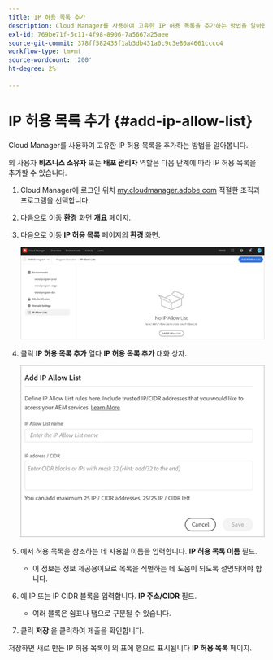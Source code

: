 ```yaml
---
title: IP 허용 목록 추가
description: Cloud Manager를 사용하여 고유한 IP 허용 목록을 추가하는 방법을 알아봅니다.
exl-id: 769be71f-5c11-4f98-8906-7a5667a25aee
source-git-commit: 378ff582435f1ab3db431a0c9c3e80a4661cccc4
workflow-type: tm+mt
source-wordcount: '200'
ht-degree: 2%

---
```



# IP 허용 목록 추가 {#add-ip-allow-list}

Cloud Manager를 사용하여 고유한 IP 허용 목록을 추가하는 방법을 알아봅니다.

의 사용자 **비즈니스 소유자** 또는 **배포 관리자** 역할은 다음 단계에 따라 IP 허용 목록을 추가할 수 있습니다.

1. Cloud Manager에 로그인 위치 [my.cloudmanager.adobe.com](https://my.cloudmanager.adobe.com/) 적절한 조직과 프로그램을 선택합니다.

1. 다음으로 이동 **환경** 화면 **개요** 페이지.

1. 다음으로 이동 **IP 허용 목록** 페이지의 **환경** 화면.

   ![사이드 패널의 IP 허용 목록 옵션](/help/implementing/cloud-manager/assets/ip-allow-list/ip-allow-list-create.png)

1. 클릭 **IP 허용 목록 추가** 열다 **IP 허용 목록 추가** 대화 상자.

   ![IP 허용 목록 추가 대화 상자](/help/implementing/cloud-manager/assets/ip-allow-list/ip-allow-list-create02.png)

1. 에서 허용 목록을 참조하는 데 사용할 이름을 입력합니다. **IP 허용 목록 이름** 필드.

   * 이 정보는 정보 제공용이므로 목록을 식별하는 데 도움이 되도록 설명되어야 합니다.

1. 에 IP 또는 IP CIDR 블록을 입력합니다. **IP 주소/CIDR** 필드.

   * 여러 블록은 쉼표나 탭으로 구분될 수 있습니다.

1. 클릭 **저장** 을 클릭하여 제출을 확인합니다.

저장하면 새로 만든 IP 허용 목록이 의 표에 행으로 표시됩니다 **IP 허용 목록** 페이지.
